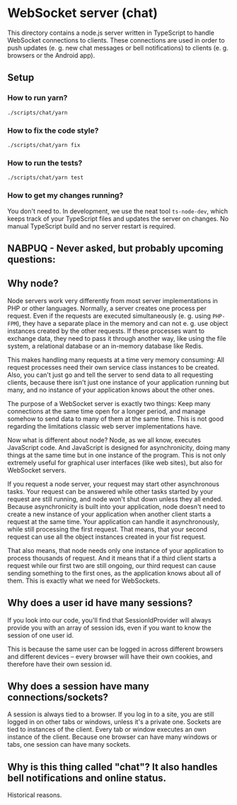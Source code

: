 # WebSocket server (chat)

This directory contains a node.js server written in TypeScript to handle WebSocket connections to clients. These
connections are used in order to push updates (e. g. new chat messages or bell notifications) to clients (e. g.
browsers or the Android app).

## Setup
### How to run yarn?
`./scripts/chat/yarn`
### How to fix the code style?
`./scripts/chat/yarn fix`
### How to run the tests?
`./scripts/chat/yarn test`
### How to get my changes running?
You don't need to. In development, we use the neat tool `ts-node-dev`, which keeps track of your TypeScript files and
updates the server on changes. No manual TypeScript build and no server restart is required.

## NABPUQ - Never asked, but probably upcoming questions:

## Why node?
Node servers work very differently from most server implementations in PHP or other languages. Normally, a server
creates one process per request. Even if the requests are executed simultaneously (e. g. using `PHP-FPM`), they have
a separate place in the memory and can not e. g. use object instances created by the other requests. If these processes
want to exchange data, they need to pass it through another way, like using the file system, a relational database or an
in-memory database like Redis.

This makes handling many requests at a time very memory consuming: All request processes need their own service class
instances to be created. Also, you can't just go and tell the server to send data to all requesting clients, because
there isn't just one instance of your application running but many, and no instance of your application knows about the
other ones.

The purpose of a WebSocket server is exactly two things: Keep many connections at the same time open for a longer
period, and manage somehow to send data to many of them at the same time. This is not good regarding the limitations
classic web server implementations have.

Now what is different about node? Node, as we all know, executes JavaScript code. And JavaScript is designed for
asynchronicity, doing many things at the same time but in one instance of the program. This is not only extremely useful
for graphical user interfaces (like web sites), but also for WebSocket servers.

If you request a node server, your request may start other asynchronous tasks. Your request can be answered while
other tasks started by your request are still running, and node won't shut down unless they all ended. Because
asynchronicity is built into your application, node doesn't need to create a new instance of your application when
another client starts a request at the same time. Your application can handle it asynchronously, while still processing
the first request. That means, that your second request can use all the object instances created in your fist request.

That also means, that node needs only one instance of your application to process thousands of request. And it means
that if a third client starts a request while our first two are still ongoing, our third request can cause sending
something to the first ones, as the application knows about all of them. This is exactly what we need for WebSockets.

## Why does a user id have many sessions?
If you look into our code, you'll find that SessionIdProvider will always provide you with an array of session ids, even
if you want to know the session of one user id.

This is because the same user can be logged in across different browsers and different devices – every browser will
have their own cookies, and therefore have their own session id.

## Why does a session have many connections/sockets?
A session is always tied to a browser. If you log in to a site, you are still logged in on other tabs or windows,
unless it's a private one. Sockets are tied to instances of the client. Every tab or window executes an own instance
of the client. Because one browser can have many windows or tabs, one session can have many sockets.

## Why is this thing called "chat"? It also handles bell notifications and online status.
Historical reasons.

